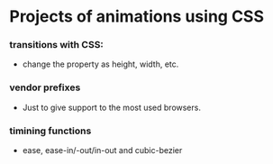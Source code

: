 # Projects of animations using CSS

### transitions with CSS:
* change the property as height, width, etc.

### vendor prefixes
* Just to give support to the most used browsers.

### timining functions
* ease, ease-in/-out/in-out and cubic-bezier